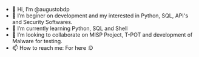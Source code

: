- 👋 Hi, I’m @augustobdp
- 👀 I’m beginer on development and my interested in Python, SQL, API's and Security Softwares.
- 🌱 I’m currently learning Python, SQL and Shell
- 💞️ I’m looking to collaborate on MISP Project, T-POT and development of Malware for testing. 
- 📫 How to reach me: For here :D

<!---
augustobdp/augustobdp is a ✨ special ✨ repository because its `README.md` (this file) appears on your GitHub profile.
You can click the Preview link to take a look at your changes.
--->
